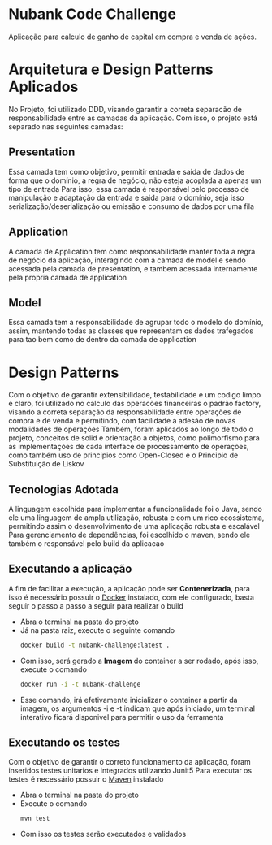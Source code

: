 # Nubank Code Challenge

Aplicação para calculo de ganho de capital em compra e venda de ações.

# Arquitetura e Design Patterns Aplicados

No Projeto, foi utilizado DDD, visando garantir a correta separacão de responsabilidade entre as camadas
da aplicação. Com isso, o projeto está separado nas seguintes camadas:

## Presentation

Essa camada tem como objetivo, permitir entrada e saida de dados de forma que o domínio, a regra de negócio, não esteja
acoplada a apenas um tipo de entrada
Para isso, essa camada é responsável pelo processo de manipulação e adaptação da entrada e saida para o domínio,
seja isso serialização/deserialização ou emissão e consumo de dados por uma fila

## Application

A camada de Application tem como responsabilidade manter toda a regra de negócio da aplicação, interagindo com a camada
de model e sendo acessada pela camada de presentation, e tambem acessada internamente pela propria camada de application

## Model

Essa camada tem a responsabilidade de agrupar todo o modelo do domínio, assim, mantendo todas as classes que representam
os dados trafegados para tao bem como de dentro da camada de application

# Design Patterns

Com o objetivo de garantir extensibilidade, testabilidade e um codigo limpo e claro, foi utilizado no calculo das
operacões financeiras o padrão factory, visando a correta separação da responsabilidade entre operações de compra e de
venda e permitindo, com facilidade a adesão de novas modalidades de operações
Também, foram aplicados ao longo de todo o projeto, conceitos de solid e orientação a objetos, como polimorfismo para as
implementações de cada interface de processamento de operações, como também uso de principios como Open-Closed e o
Principio de Substituição de Liskov

## Tecnologias Adotada

A linguagem escolhida para implementar a funcionalidade foi o Java, sendo ele uma linguagem de ampla utilização, robusta
e com um rico ecossistema, permitindo assim o desenvolvimento de uma aplicação robusta e escalável
Para gerenciamento de dependências, foi escolhido o maven, sendo ele também o responsável pelo build da aplicacao

## Executando a aplicação

A fim de facilitar a execução, a aplicação pode ser **Contenerizada**, para isso é necessário possuir
o [Docker](https://www.docker.com/) instalado, com ele configurado, basta seguir o passo a passo a seguir para realizar
o build

- Abra o terminal na pasta do projeto
- Já na pasta raiz, execute o seguinte comando
  ```bash
  docker build -t nubank-challenge:latest .
  ```
- Com isso, será gerado a **Imagem** do container a ser rodado, após isso, execute o comando
  ```bash
  docker run -i -t nubank-challenge 
  ```
- Esse comando, irá efetivamente inicializar o container a partir da imagem, os argumentos -i e -t indicam que após
  iniciado, um terminal interativo ficará disponivel para permitir o uso da ferramenta

## Executando os testes

Com o objetivo de garantir o correto funcionamento da aplicação, foram inseridos testes unitarios e integrados
utilizando Junit5
Para executar os testes é necessário possuir o [Maven](https://maven.apache.org/) instalado

- Abra o terminal na pasta do projeto
- Execute o comando
  ```bash
  mvn test
  ```
- Com isso os testes serão executados e validados